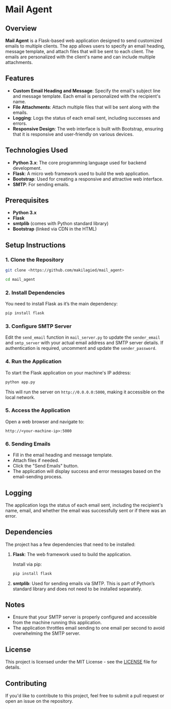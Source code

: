 

# Mail Agent

## Overview

**Mail Agent** is a Flask-based web application designed to send customized emails to multiple clients. The app allows users to specify an email heading, message template, and attach files that will be sent to each client. The emails are personalized with the client's name and can include multiple attachments.

## Features

- **Custom Email Heading and Message**: Specify the email's subject line and message template. Each email is personalized with the recipient's name.
- **File Attachments**: Attach multiple files that will be sent along with the emails.
- **Logging**: Logs the status of each email sent, including successes and errors.
- **Responsive Design**: The web interface is built with Bootstrap, ensuring that it is responsive and user-friendly on various devices.

## Technologies Used

- **Python 3.x**: The core programming language used for backend development.
- **Flask**: A micro web framework used to build the web application.
- **Bootstrap**: Used for creating a responsive and attractive web interface.
- **SMTP**: For sending emails.

## Prerequisites

- **Python 3.x**
- **Flask**
- **smtplib** (comes with Python standard library)
- **Bootstrap** (linked via CDN in the HTML)

## Setup Instructions

### 1. Clone the Repository

```bash
git clone <https://github.com/makilagied/mail_agent>
```

```bash
cd mail_agent
```

### 2. Install Dependencies

You need to install Flask as it’s the main dependency:

```bash
pip install flask
```

### 3. Configure SMTP Server

Edit the `send_email` function in `mail_server.py` to update the `sender_email` and `smtp_server` with your actual email address and SMTP server details. If authentication is required, uncomment and update the `sender_password`.

### 4. Run the Application

To start the Flask application on your machine's IP address:

```bash
python app.py
```

This will run the server on `http://0.0.0.0:5000`, making it accessible on the local network.

### 5. Access the Application

Open a web browser and navigate to:

```
http://<your-machine-ip>:5000
```

### 6. Sending Emails

- Fill in the email heading and message template.
- Attach files if needed.
- Click the "Send Emails" button.
- The application will display success and error messages based on the email-sending process.

## Logging

The application logs the status of each email sent, including the recipient's name, email, and whether the email was successfully sent or if there was an error.

## Dependencies

The project has a few dependencies that need to be installed:

1. **Flask**: The web framework used to build the application.
   
   Install via pip:
   
   ```bash
   pip install flask
   ```

2. **smtplib**: Used for sending emails via SMTP. This is part of Python’s standard library and does not need to be installed separately.

## Notes

- Ensure that your SMTP server is properly configured and accessible from the machine running this application.
- The application throttles email sending to one email per second to avoid overwhelming the SMTP server.

## License

This project is licensed under the MIT License - see the [LICENSE](LICENSE) file for details.

## Contributing

If you'd like to contribute to this project, feel free to submit a pull request or open an issue on the repository.


